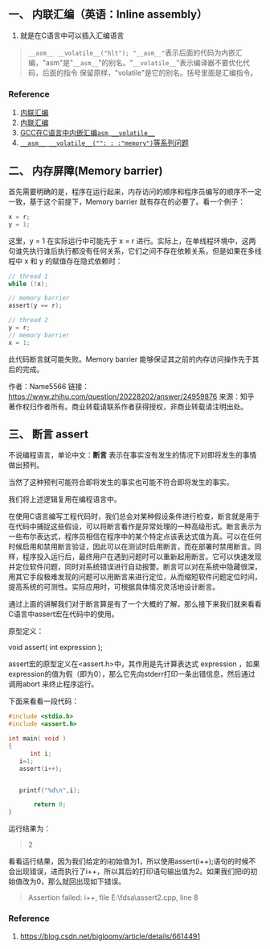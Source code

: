 ## 一、 内联汇编（英语：Inline assembly）
1. 就是在C语言中可以插入汇编语言

> `__asm__ __volatile__("hlt"); "__asm__"`表示后面的代码为内嵌汇编，"asm"是"`__asm__`"的别名。"`__volatile__`"表示编译器不要优化代码，后面的指令 保留原样，"volatile"是它的别名。括号里面是汇编指令。

### Reference
1. [内联汇编](https://baike.baidu.com/item/%E5%86%85%E8%81%94%E6%B1%87%E7%BC%96/3183809?fr=aladdin)
2. [内联汇编](https://zh.wikipedia.org/wiki/%E5%86%85%E8%81%94%E6%B1%87%E7%BC%96)
3. [GCC在C语言中内嵌汇编` asm __volatile__ `](https://blog.csdn.net/pbymw8iwm/article/details/8227839)
4. [`__asm__ __volatile__("": : :"memory")`等系列问题](https://blog.csdn.net/lidaqiang99/article/details/12240611)


## 二、 内存屏障(Memory barrier)
首先需要明确的是，程序在运行起来，内存访问的顺序和程序员编写的顺序不一定一致，基于这个前提下，Memory barrier 就有存在的必要了。看一个例子：
```C
x = r;
y = 1;
```
这里，y = 1 在实际运行中可能先于 x = r 进行。实际上，在单线程环境中，这两句谁先执行谁后执行都没有任何关系，它们之间不存在依赖关系，但是如果在多线程中 x 和 y 的赋值存在隐式依赖时：
```C
// thread 1
while (!x);

// memory barrier
assert(y == r);

// thread 2
y = r;
// memory barrier
x = 1;
```
此代码断言就可能失败。Memory barrier 能够保证其之前的内存访问操作先于其后的完成。

作者：Name5566
链接：https://www.zhihu.com/question/20228202/answer/24959876
来源：知乎
著作权归作者所有。商业转载请联系作者获得授权，非商业转载请注明出处。

## 三、 断言 assert
不说编程语言，单论中文：**断言** 表示在事实没有发生的情况下对即将发生的事情做出预判。

当然了这种预判可能符合即将发生的事实也可能不符合即将发生的事实。

我们将上述逻辑复用在编程语言中。

在使用C语言编写工程代码时，我们总会对某种假设条件进行检查，断言就是用于在代码中捕捉这些假设，可以将断言看作是异常处理的一种高级形式。断言表示为一些布尔表达式，程序员相信在程序中的某个特定点该表达式值为真。可以在任何时候启用和禁用断言验证，因此可以在测试时启用断言，而在部署时禁用断言。同样，程序投入运行后，最终用户在遇到问题时可以重新起用断言。它可以快速发现并定位软件问题，同时对系统错误进行自动报警。断言可以对在系统中隐藏很深，用其它手段极难发现的问题可以用断言来进行定位，从而缩短软件问题定位时间，提高系统的可测性。实际应用时，可根据具体情况灵活地设计断言。

通过上面的讲解我们对于断言算是有了一个大概的了解，那么接下来我们就来看看C语言中assert宏在代码中的使用。

原型定义：

void assert( int expression );

assert宏的原型定义在<assert.h>中，其作用是先计算表达式 expression ，如果expression的值为假（即为0），那么它先向stderr打印一条出错信息，然后通过调用abort 来终止程序运行。

下面来看看一段代码：
```C
#include <stdio.h>
#include <assert.h>

int main( void )
{
      int i;
   i=1;
   assert(i++);


   printf("%d\n",i);

       return 0;
}
```
运行结果为：
> 2

看看运行结果，因为我们给定的i初始值为1，所以使用assert(i++);语句的时候不会出现错误，进而执行了i++，所以其后的打印语句输出值为2。如果我们把i的初始值改为0，那么就回出现如下错误。
> Assertion failed: i++, file E:\fdsa\assert2.cpp, line 8

### Reference
1. https://blog.csdn.net/bigloomy/article/details/6614491
